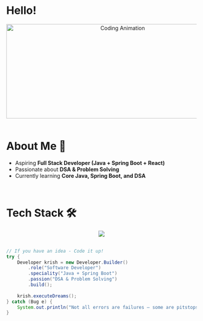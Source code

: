 # Hello!

<div align="center">
<img height="250" width="600" alt="Coding Animation" align="center" src="https://media4.giphy.com/media/v1.Y2lkPTc5MGI3NjExbWd5b3R3Ynk0MnFyejN5cWpueTR3N3VjMzV0YzY1Nzg4emh5Zmt5MCZlcD12MV9pbnRlcm5hbF9naWZfYnlfaWQmY3Q9Zw/Ws6T5PN7wHv3cY8xy8/giphy.gif">
</div>

</br>

# About Me 💬  

- Aspiring **Full Stack Developer (Java + Spring Boot + React)**  
- Passionate about **DSA & Problem Solving**  
- Currently learning **Core Java, Spring Boot, and DSA**  

</br>

# Tech Stack 🛠  

<div align="center">
  <a href="https://skillicons.dev">
    <img src="https://skillicons.dev/icons?i=java,spring,mongodb,html,css,js,mysql,postgres,git&theme=dark&perline=3" />
  </a>
</div>

</br>

```java
// If you have an idea - Code it up!
try {
    Developer krish = new Developer.Builder()
        .role("Software Developer")
        .speciality("Java + Spring Boot")
        .passion("DSA & Problem Solving")
        .build();
        
    krish.executeDreams();
} catch (Bug e) {
    System.out.println("Not all errors are failures — some are pitstops.");
}
